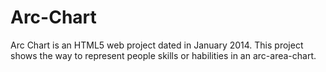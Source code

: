 Arc-Chart
=========

Arc Chart is an HTML5 web project dated in January 2014. This project shows the way to represent people skills or habilities in an arc-area-chart.
